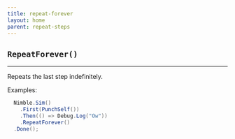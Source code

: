 ```yaml
---
title: repeat-forever
layout: home
parent: repeat-steps
---
```


## `RepeatForever()`

---

Repeats the last step indefinitely.

Examples:

```csharp
  Nimble.Sim()
    .First(PunchSelf())
    .Then(() => Debug.Log("Ow"))
    .RepeatForever()
  .Done();
```